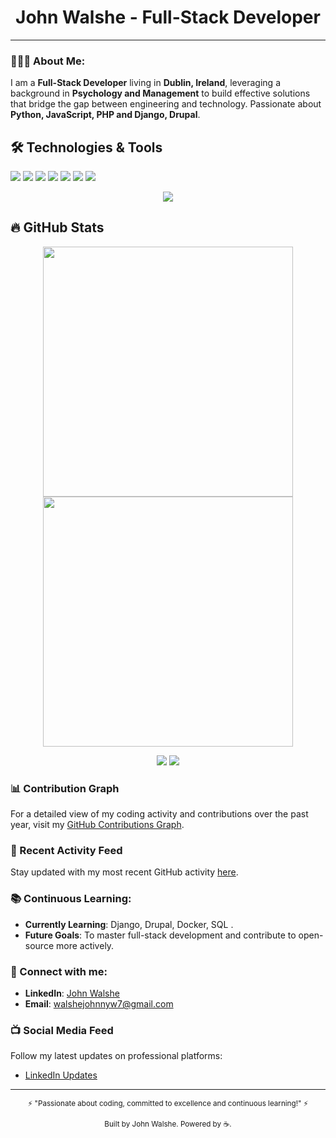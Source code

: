 <h1 align="center">John Walshe - Full-Stack Developer</h1>
 
---

### 👨🏻‍💻 About Me:
I am a **Full-Stack Developer** living in **Dublin, Ireland**, leveraging a background in **Psychology and Management** to build effective solutions that bridge the gap between engineering and technology. Passionate about **Python, JavaScript, PHP and Django, Drupal**.

## 🛠 Technologies & Tools
![](https://img.shields.io/badge/OS-Linux-informational?style=flat-square&logo=linux&logoColor=white&color=2bbc8a)
![](https://img.shields.io/badge/Code-Django-informational?style=flat-square&logo=django&logoColor=white&color=092E20)
![](https://img.shields.io/badge/Code-Python-informational?style=flat-square&logo=python&color=3776AB)
![](https://img.shields.io/badge/Code-React-informational?style=flat-square&logo=react&logoColor=61DAFB)
![](https://img.shields.io/badge/Tools-Docker-informational?style=flat-square&logo=docker&logoColor=white&color=2496ED)
![](https://img.shields.io/badge/Tools-Git-informational?style=flat-square&logo=git&logoColor=white&color=F05032)
![](https://img.shields.io/badge/Editor-VSCode-informational?style=flat-square&logo=visual-studio-code&logoColor=white&color=007ACC)



<p align="center">
  <img src="https://github-profile-trophy.vercel.app/?username=JesseRoss001&theme=algolia&column=3&margin-w=15&margin-h=15">
</p>


## 🔥 GitHub Stats
<p align="center">
  <img src="https://github-readme-stats.vercel.app/api?username=JWalshe86&show_icons=true&theme=algolia" width="400">
  <img src="https://github-readme-streak-stats.herokuapp.com/?user=JWalshe86&theme=algolia" width="400">
</p>

<p align="center">
  <img src="https://img.shields.io/badge/Dynamic-Badge-red?style=for-the-badge&labelColor=black&logo=appveyor&logoColor=white">
  <img src="https://img.shields.io/badge/Unique-Skill Set-critical?style=for-the-badge&logo=sketch&logoColor=violet">
</p> 

### 📊 Contribution Graph
For a detailed view of my coding activity and contributions over the past year, visit my [GitHub Contributions Graph](https://github.com/users/JWalshe86/contributions).

### 🔄 Recent Activity Feed
Stay updated with my most recent GitHub activity [here](https://github.com/JWalshe86).

### 📚 Continuous Learning:
- **Currently Learning**: Django, Drupal, Docker, SQL .
- **Future Goals**: To master full-stack development and contribute to open-source more actively.

### 🤝 Connect with me:
- **LinkedIn**: [John Walshe](https://www.linkedin.com/in/john-walshe86)
- **Email**: [walshejohnnyw7@gmail.com](mailto:jwalshedev@gmail.com)

### 📺 Social Media Feed
Follow my latest updates on professional platforms:
- [LinkedIn Updates](https://www.linkedin.com/in/john-walshe86)
---

<p align="center">
  <sub>⚡ "Passionate about coding, committed to excellence and continuous learning!" ⚡</sub>
</p>
<p align="center">
  <sub>Built by John Walshe. Powered by ☕.</sub>
</p>
